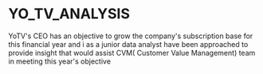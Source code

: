 # YO_TV_ANALYSIS
YoTV's CEO has an objective to grow the company's subscription base for this financial year and i as a junior data analyst have been approached to provide insight that would assist CVM( Customer Value Management) team in meeting this year's objective

